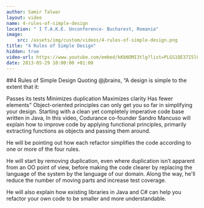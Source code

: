 ```yaml
---
author: Samir Talwar
layout: video
name: 4-rules-of-simple-design
location: " I T.A.K.E. Unconference- Bucharest, Romania"
image:
    src: /assets/img/custom/videos/4-rules-of-simple-design.png
title: "4 Rules of Simple Design"
hidden: true
video-url: https://www.youtube.com/embed/kKbNOMI3tlg?list=PLGS1QE37I5lQX33-yrnNasV_dHRh2oSkx
date: 2013-05-29 10:00:00 +01:00
---
```


##4 Rules of Simple Design
Quoting @jbrains, “A design is simple to the extent that it:

Passes its tests
Minimizes duplication
Maximizes clarity
Has fewer elements"
Object-oriented principles can only get you so far in simplifying your design. Starting with a clean yet completely imperative code base written in Java, In this video, Codurance co-founder Sandro Mancuso will explain how to improve code by applying functional principles, primarily extracting functions as objects and passing them around.

He will be pointing out how each refactor simplifies the code according to one or more of the four rules.

He will start by removing duplication, even where duplication isn’t apparent from an OO point of view, before making the code clearer by replacing the language of the system by the language of our domain. Along the way, he'll reduce the number of moving parts and increase test coverage.

He will also explain how existing libraries in Java and C# can help you refactor your own code to be smaller and more understandable.

